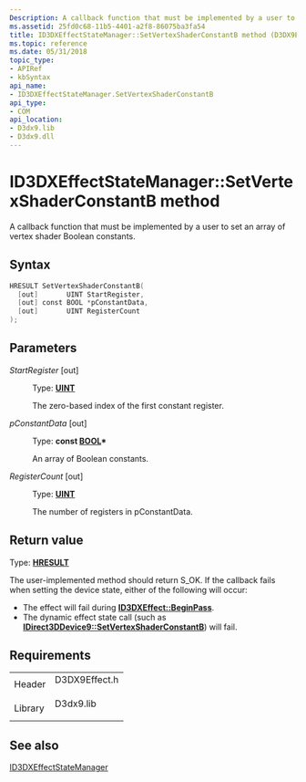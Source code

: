 ```yaml
---
Description: A callback function that must be implemented by a user to set an array of vertex shader Boolean constants.
ms.assetid: 25fd0c68-11b5-4401-a2f8-86075ba3fa54
title: ID3DXEffectStateManager::SetVertexShaderConstantB method (D3DX9Effect.h)
ms.topic: reference
ms.date: 05/31/2018
topic_type:
- APIRef
- kbSyntax
api_name:
- ID3DXEffectStateManager.SetVertexShaderConstantB
api_type:
- COM
api_location:
- D3dx9.lib
- D3dx9.dll
---
```


# ID3DXEffectStateManager::SetVertexShaderConstantB method

A callback function that must be implemented by a user to set an array of vertex shader Boolean constants.

## Syntax


```C++
HRESULT SetVertexShaderConstantB(
  [out]       UINT StartRegister,
  [out] const BOOL *pConstantData,
  [out]       UINT RegisterCount
);
```



## Parameters

<dl> <dt>

*StartRegister* \[out\]
</dt> <dd>

Type: **[**UINT**](../winprog/windows-data-types.md)**

The zero-based index of the first constant register.

</dd> <dt>

*pConstantData* \[out\]
</dt> <dd>

Type: **const [**BOOL**](../winprog/windows-data-types.md)\***

An array of Boolean constants.

</dd> <dt>

*RegisterCount* \[out\]
</dt> <dd>

Type: **[**UINT**](../winprog/windows-data-types.md)**

The number of registers in pConstantData.

</dd> </dl>

## Return value

Type: **[**HRESULT**](https://msdn.microsoft.com/library/Bb401631(v=MSDN.10).aspx)**

The user-implemented method should return S\_OK. If the callback fails when setting the device state, either of the following will occur:

-   The effect will fail during [**ID3DXEffect::BeginPass**](id3dxeffect--beginpass.md).
-   The dynamic effect state call (such as [**IDirect3DDevice9::SetVertexShaderConstantB**](/windows/win32/api/d3d9helper/nf-d3d9helper-idirect3ddevice9-setvertexshaderconstantb)) will fail.

## Requirements



|                    |                                                                                          |
|--------------------|------------------------------------------------------------------------------------------|
| Header<br/>  | <dl> <dt>D3DX9Effect.h</dt> </dl> |
| Library<br/> | <dl> <dt>D3dx9.lib</dt> </dl>     |



## See also

<dl> <dt>

[ID3DXEffectStateManager](id3dxeffectstatemanager.md)
</dt> </dl>

 

 